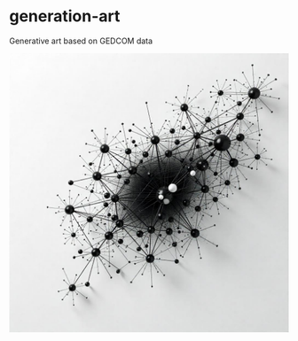 # generation-art
Generative art based on GEDCOM data

![Generated graph visualization](images/graph1.png)
